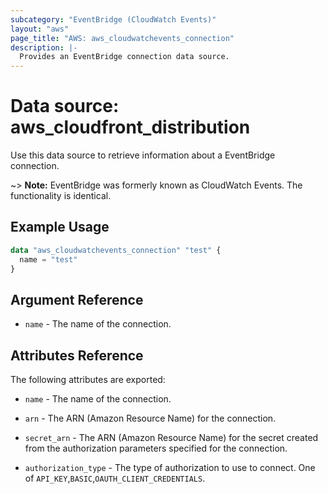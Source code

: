 ```yaml
---
subcategory: "EventBridge (CloudWatch Events)"
layout: "aws"
page_title: "AWS: aws_cloudwatchevents_connection"
description: |-
  Provides an EventBridge connection data source.
---
```


# Data source: aws_cloudfront_distribution

Use this data source to retrieve information about a EventBridge connection.

~> **Note:** EventBridge was formerly known as CloudWatch Events. The functionality is identical.


## Example Usage

```terraform
data "aws_cloudwatchevents_connection" "test" {
  name = "test"
}
```

## Argument Reference

* `name` - The name of the connection.

## Attributes Reference

The following attributes are exported:

* `name` - The name of the connection.

* `arn` - The ARN (Amazon Resource Name) for the connection.

* `secret_arn` - The ARN (Amazon Resource Name) for the secret created from the authorization parameters specified for the connection.

* `authorization_type` - The type of authorization to use to connect. One of `API_KEY`,`BASIC`,`OAUTH_CLIENT_CREDENTIALS`.
